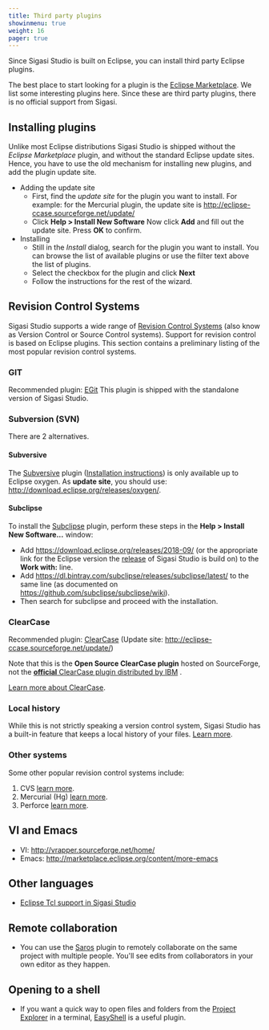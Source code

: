 ```yaml
---
title: Third party plugins
showinmenu: true
weight: 16
pager: true
---
```


Since Sigasi Studio is built on Eclipse, you can install third party Eclipse
plugins.

The best place to start looking for a plugin is the [Eclipse Marketplace](http://marketplace.eclipse.org). We list some interesting
plugins here. Since these are third party plugins, there is no official
support from Sigasi.

## Installing plugins

Unlike most Eclipse distributions Sigasi Studio is shipped without the *Eclipse Marketplace* plugin, and without the standard Eclipse update sites.
Hence, you have to use the old mechanism for installing new plugins, and add the plugin update site. 

* Adding the update site
    * First, find the *update site* for the plugin you want to install. For example: for the Mercurial plugin, the update site is <http://eclipse-ccase.sourceforge.net/update/>
    * Click **Help > Install New Software** Now click **Add** and fill out the update site. Press **OK** to confirm.
* Installing
    * Still in the *Install* dialog, search for the plugin you want to install. You can browse the list of available plugins or use the filter text above the list of plugins.
    * Select the checkbox for the plugin and click **Next**
    * Follow the instructions for the rest of the wizard.

## Revision Control Systems

Sigasi Studio supports a wide range of [Revision Control
Systems](http://en.wikipedia.org/wiki/Revision_control) (also know as
Version Control or Source Control systems). Support for revision control
is based on Eclipse plugins. This section contains a preliminary listing
of the most popular revision control systems.

### GIT

Recommended plugin: [EGit](http://www.eclipse.org/egit/)
This plugin is shipped with the standalone version of Sigasi Studio.

### Subversion (SVN)

There are 2 alternatives.

#### Subversive

The [Subversive](http://www.eclipse.org/subversive/) plugin ([Installation instructions](https://www.eclipse.org/subversive/installation-instructions.php)) is only available up to Eclipse oxygen.
As **update site**, you should use: <http://download.eclipse.org/releases/oxygen/>.

#### Subclipse

To install the [Subclipse](https://marketplace.eclipse.org/content/subclipse) plugin, perform these steps in the **Help > Install New Software...** window:

* Add <https://download.eclipse.org/releases/2018-09/> (or the appropriate link for the Eclipse version the [release](/releasenotes) of Sigasi Studio is build on) to the **Work with:** line.
* Add <https://dl.bintray.com/subclipse/releases/subclipse/latest/> to the same line (as documented on <https://github.com/subclipse/subclipse/wiki>).
* Then search for subclipse and proceed with the installation. 

### ClearCase

Recommended plugin:
[ClearCase](https://sourceforge.net/projects/eclipse-ccase/)
(Update site: <http://eclipse-ccase.sourceforge.net/update/>)

Note that this is the **Open Source ClearCase plugin** hosted on
SourceForge, not the [**official** ClearCase plugin distributed by
IBM](http://www.ibm.com/developerworks/rational/downloads/07/cc_eclipse3_2/clearcase_plugins.html)
.

[Learn more about
ClearCase](http://www.ibm.com/developerworks/rational/downloads/07/cc_eclipse3_2/clearcase_plugins.html).

### Local history

While this is not strictly speaking a version control system, Sigasi Studio has
a built-in feature that keeps a local history of your files. 
[Learn more](https://help.eclipse.org/photon/topic/org.eclipse.platform.doc.user/tasks/tasks-1f.htm?cp=0_3_9).

### Other systems

Some other popular revision control systems include:

1.  CVS [learn more](http://www.eclipse.org/eclipse/platform-cvs/).
2.  Mercurial (Hg) [learn
    more](http://marketplace.eclipse.org/content/mercurialeclipse-was-hgeclipse).
3.  Perforce [learn
    more](http://www.perforce.com/product/components/eclipse_plugin).

## VI and Emacs

+ VI: <http://vrapper.sourceforge.net/home/>
+ Emacs: <http://marketplace.eclipse.org/content/more-emacs>

## Other languages

* [Eclipse Tcl support in Sigasi Studio](/tech/eclipse_tcl_support_in_sigasi.html)

## Remote collaboration

* You can use the [Saros](https://marketplace.eclipse.org/content/saros-distributed-collaborative-editing-and-pair-programming) plugin to remotely collaborate on the same project with multiple people. You'll see edits from collaborators in your own editor as they happen.

## Opening to a shell

* If you want a quick way to open files and folders from the [Project Explorer](/manual/views#project-explorer-view) in a terminal, [EasyShell](https://marketplace.eclipse.org/content/easyshell) is a useful plugin.
